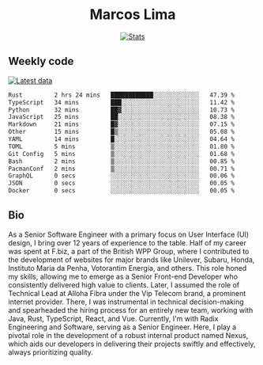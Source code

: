 <div align="center">
  <h1>Marcos Lima</h1>
  
  <a href="https://skvggor.dev">
    <img src="https://github.com/skvggor/skvggor/assets/958723/3c85f137-8d74-4cc8-a2b1-877784f3e44d" alt="Stats" />
  </a>
</div>

## Weekly code

[![Latest data](https://github.com/skvggor/skvggor/actions/workflows/main.yml/badge.svg)](https://github.com/skvggor/skvggor/actions/workflows/main.yml)

<!--START_SECTION:waka-->

```txt
Rust         2 hrs 24 mins   ████████████░░░░░░░░░░░░░   47.39 %
TypeScript   34 mins         ███░░░░░░░░░░░░░░░░░░░░░░   11.42 %
Python       32 mins         ██▓░░░░░░░░░░░░░░░░░░░░░░   10.73 %
JavaScript   25 mins         ██░░░░░░░░░░░░░░░░░░░░░░░   08.38 %
Markdown     21 mins         █▓░░░░░░░░░░░░░░░░░░░░░░░   07.15 %
Other        15 mins         █▒░░░░░░░░░░░░░░░░░░░░░░░   05.08 %
YAML         14 mins         █░░░░░░░░░░░░░░░░░░░░░░░░   04.64 %
TOML         5 mins          ▒░░░░░░░░░░░░░░░░░░░░░░░░   01.80 %
Git Config   5 mins          ▒░░░░░░░░░░░░░░░░░░░░░░░░   01.68 %
Bash         2 mins          ▒░░░░░░░░░░░░░░░░░░░░░░░░   00.85 %
PacmanConf   2 mins          ▒░░░░░░░░░░░░░░░░░░░░░░░░   00.71 %
GraphQL      0 secs          ░░░░░░░░░░░░░░░░░░░░░░░░░   00.06 %
JSON         0 secs          ░░░░░░░░░░░░░░░░░░░░░░░░░   00.05 %
Docker       0 secs          ░░░░░░░░░░░░░░░░░░░░░░░░░   00.05 %
```

<!--END_SECTION:waka-->

## Bio

<p>As a Senior Software Engineer with a primary focus on User Interface (UI) design, I bring over 12 years of experience to the table. Half of my career was spent at F.biz, a part of the British WPP Group, where I contributed to the development of websites for major brands like Unilever, Subaru, Honda, Instituto Maria da Penha, Votorantim Energia, and others. This role honed my skills, allowing me to emerge as a Senior Front-end Developer who consistently delivered high value to clients. Later, I assumed the role of Technical Lead at Alloha Fibra under the Vip Telecom brand, a prominent internet provider. There, I was instrumental in technical decision-making and spearheaded the hiring process for an entirely new team, working with Java, Rust, TypeScript, React, and Vue. Currently, I'm with Radix Engineering and Software, serving as a Senior Engineer. Here, I play a pivotal role in the development of a robust internal product named Nexus, which aids our developers in delivering their projects swiftly and effectively, always prioritizing quality.</p>

<!-- </details> -->

<!-- <div align="center">
  <h2>🤖 Recent Code Activity</h2>
  <img width="500" src="https://github-readme-stats.vercel.app/api/wakatime?username=skvggor&hide_title=true&layout=compact&theme=transparent" alt="Wakatime Stats" />
</div>

<br>

<div align="center">
  <h2>📈 GitHub Stats</h2>
  <img width="500" src="https://github-readme-stats.vercel.app/api?username=skvggor&show_icons=true&theme=transparent&hide_title=true&count_private=true" alt="GitHub Stats" />
</div>
 -->
